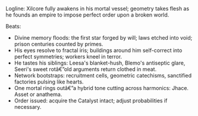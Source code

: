 ﻿---
series: 2
novella: 1
file: S2N1_CH04
type: chapter
pov: Xilcore
setting: Form-Consortium citadel - awakening floor
word_target_min: 1201
word_target_max: 2299
status: outline
---
Logline: Xilcore fully awakens in his mortal vessel; geometry takes flesh as he founds an empire to impose perfect order upon a broken world.

Beats:
- Divine memory floods: the first star forged by will; laws etched into void; prison centuries counted by primes.
- His eyes resolve to fractal iris; buildings around him self-correct into perfect symmetries; workers kneel in terror.
- He tastes his siblings: Leesa's blanket-hush, Blemo's antiseptic glare, Seeri's sweet rotâ€”old arguments return clothed in meat.
- Network bootstraps: recruitment cells, geometric catechisms, sanctified factories pulsing like hearts.
- One mortal rings outâ€”a hybrid tone cutting across harmonics: Jhace. Asset or anathema.
- Order issued: acquire the Catalyst intact; adjust probabilities if necessary.